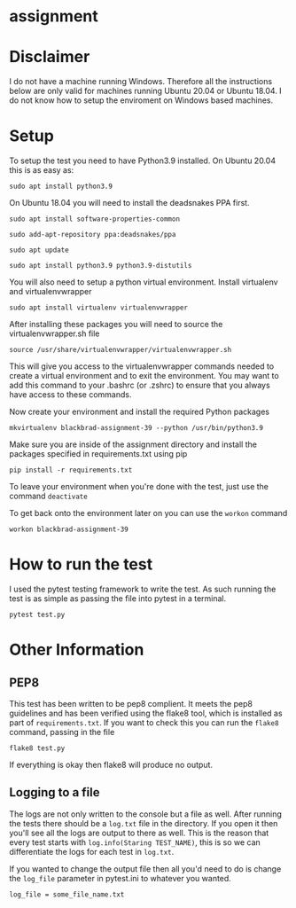 # assignment

# Disclaimer
I do not have a machine running Windows. Therefore all the instructions below
are only valid for machines running Ubuntu 20.04 or Ubuntu 18.04. I do not
know how to setup the enviroment on Windows based machines.

# Setup

To setup the test you need to have Python3.9 installed. On Ubuntu 20.04 this is
as easy as:

`sudo apt install python3.9`

On Ubuntu 18.04 you will need to install the deadsnakes PPA first.

`sudo apt install software-properties-common`

`sudo add-apt-repository ppa:deadsnakes/ppa`

`sudo apt update`

`sudo apt install python3.9 python3.9-distutils`

You will also need to setup a python virtual environment. Install virtualenv
and virtualenvwrapper

`sudo apt install virtualenv virtualenvwrapper`

After installing these packages you will need to source the
virtualenvwrapper.sh file

`source /usr/share/virtualenvwrapper/virtualenvwrapper.sh`

This will give you access to the virtualenvwrapper commands needed to create a
virtual environment and to exit the environment. You may want to add this
command to your .bashrc (or .zshrc) to ensure that you always have access to
these commands.

Now create your environment and install the required Python packages

`mkvirtualenv blackbrad-assignment-39 --python /usr/bin/python3.9`

Make sure you are inside of the assignment directory and install the packages
specified in requirements.txt using pip

`pip install -r requirements.txt`

To leave your environment when you're done with the test, just use the command
`deactivate`

To get back onto the environment later on you can use the `workon` command

`workon blackbrad-assignment-39`

# How to run the test

I used the pytest testing framework to write the test. As such running the
test is as simple as passing the file into pytest in a terminal.

`pytest test.py`

# Other Information
## PEP8

This test has been written to be pep8 complient. It meets the pep8 guidelines
and has been verified using the flake8 tool, which is installed as part of
`requirements.txt`. If you want to check this you can run the `flake8` command,
passing in the file

`flake8 test.py`

If everything is okay then flake8 will produce no output.

## Logging to a file

The logs are not only written to the console but a file as well. After running
the tests there should be a `log.txt` file in the directory. If you open it
then you'll see all the logs are output to there as well. This is the reason
that every test starts with `log.info(Staring TEST_NAME)`, this is so we can
differentiate the logs for each test in `log.txt`.

If you wanted to change the output file then all you'd need to do is change the
`log_file` parameter in pytest.ini to whatever you wanted.

`log_file = some_file_name.txt`
